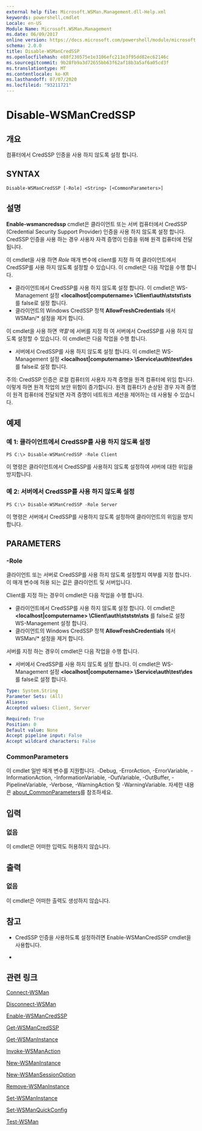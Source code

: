 ```yaml
---
external help file: Microsoft.WSMan.Management.dll-Help.xml
keywords: powershell,cmdlet
Locale: en-US
Module Name: Microsoft.WSMan.Management
ms.date: 06/09/2017
online version: https://docs.microsoft.com/powershell/module/microsoft.wsman.management/disable-wsmancredssp?view=powershell-7.1&WT.mc_id=ps-gethelp
schema: 2.0.0
title: Disable-WSManCredSSP
ms.openlocfilehash: e88f230575e1e3106efc211e3f95dd82ec62146c
ms.sourcegitcommit: 9b28fb9a3d72655bb63f62af18b3a5af6a05cd3f
ms.translationtype: MT
ms.contentlocale: ko-KR
ms.lasthandoff: 07/07/2020
ms.locfileid: "93211721"
---
```

# Disable-WSManCredSSP

## 개요
컴퓨터에서 CredSSP 인증을 사용 하지 않도록 설정 합니다.

## SYNTAX

```
Disable-WSManCredSSP [-Role] <String> [<CommonParameters>]
```

## 설명
**Enable-wsmancredssp** cmdlet은 클라이언트 또는 서버 컴퓨터에서 CredSSP (Credential Security Support Provider) 인증을 사용 하지 않도록 설정 합니다.
CredSSP 인증을 사용 하는 경우 사용자 자격 증명이 인증을 위해 원격 컴퓨터에 전달 됩니다.

이 cmdlet을 사용 하면 *Role* 매개 변수에 client를 지정 하 여 클라이언트에서 CredSSP를 사용 하지 않도록 설정할 수 있습니다.
이 cmdlet은 다음 작업을 수행 합니다.

- 클라이언트에서 CredSSP를 사용 하지 않도록 설정 합니다. 이 cmdlet은 WS-Management 설정 **\<localhost|computername\> \Client\auth\ststst\sts** 를 false로 설정 합니다.
- 클라이언트의 Windows CredSSP 정책 **AllowFreshCredentials** 에서 WSMan/* 설정을 제거 합니다.

이 cmdlet을 사용 하면 *역할* 에 서버를 지정 하 여 서버에서 CredSSP를 사용 하지 않도록 설정할 수 있습니다.
이 cmdlet은 다음 작업을 수행 합니다.

- 서버에서 CredSSP를 사용 하지 않도록 설정 합니다. 이 cmdlet은 WS-Management 설정 **\<localhost|computername\> \Service\auth\test\des** 를 false로 설정 합니다.

주의: CredSSP 인증은 로컬 컴퓨터의 사용자 자격 증명을 원격 컴퓨터에 위임 합니다.
이렇게 하면 원격 작업의 보안 위험이 증가합니다.
원격 컴퓨터가 손상된 경우 자격 증명이 원격 컴퓨터에 전달되면 자격 증명이 네트워크 세션을 제어하는 데 사용될 수 있습니다.

## 예제

### 예 1: 클라이언트에서 CredSSP를 사용 하지 않도록 설정

```
PS C:\> Disable-WSManCredSSP -Role Client
```

이 명령은 클라이언트에서 CredSSP를 사용하지 않도록 설정하여 서버에 대한 위임을 방지합니다.

### 예 2: 서버에서 CredSSP를 사용 하지 않도록 설정

```
PS C:\> Disable-WSManCredSSP -Role Server
```

이 명령은 서버에서 CredSSP를 사용하지 않도록 설정하여 클라이언트의 위임을 방지합니다.

## PARAMETERS

### -Role
클라이언트 또는 서버로 CredSSP를 사용 하지 않도록 설정할지 여부를 지정 합니다.
이 매개 변수에 허용 되는 값은 클라이언트 및 서버입니다.

Client를 지정 하는 경우이 cmdlet은 다음 작업을 수행 합니다.

- 클라이언트에서 CredSSP를 사용 하지 않도록 설정 합니다. 이 cmdlet은 **\<localhost|computername\> \Client\auth\stststn\sts** 를 false로 설정 WS-Management 설정 합니다.
- 클라이언트의 Windows CredSSP 정책 **AllowFreshCredentials** 에서 WSMan/* 설정을 제거 합니다.

서버를 지정 하는 경우이 cmdlet은 다음 작업을 수행 합니다.

- 서버에서 CredSSP를 사용 하지 않도록 설정 합니다. 이 cmdlet은 WS-Management 설정 **\<localhost|computername\> \Service\auth\test\des** 를 false로 설정 합니다.

```yaml
Type: System.String
Parameter Sets: (All)
Aliases:
Accepted values: Client, Server

Required: True
Position: 0
Default value: None
Accept pipeline input: False
Accept wildcard characters: False
```

### CommonParameters
이 cmdlet 일반 매개 변수를 지원합니다. -Debug, -ErrorAction, -ErrorVariable, -InformationAction, -InformationVariable, -OutVariable, -OutBuffer, -PipelineVariable, -Verbose, -WarningAction 및 -WarningVariable. 자세한 내용은 [about_CommonParameters](https://go.microsoft.com/fwlink/?LinkID=113216)를 참조하세요.

## 입력

### 없음
이 cmdlet은 어떠한 입력도 허용하지 않습니다.

## 출력

### 없음
이 cmdlet은 어떠한 출력도 생성하지 않습니다.

## 참고

* CredSSP 인증을 사용하도록 설정하려면 Enable-WSManCredSSP cmdlet을 사용합니다.

*

## 관련 링크

[Connect-WSMan](Connect-WSMan.md)

[Disconnect-WSMan](Disconnect-WSMan.md)

[Enable-WSManCredSSP](Enable-WSManCredSSP.md)

[Get-WSManCredSSP](Get-WSManCredSSP.md)

[Get-WSManInstance](Get-WSManInstance.md)

[Invoke-WSManAction](Invoke-WSManAction.md)

[New-WSManInstance](New-WSManInstance.md)

[New-WSManSessionOption](New-WSManSessionOption.md)

[Remove-WSManInstance](Remove-WSManInstance.md)

[Set-WSManInstance](Set-WSManInstance.md)

[Set-WSManQuickConfig](Set-WSManQuickConfig.md)

[Test-WSMan](Test-WSMan.md)

